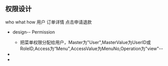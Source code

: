 ## 权限设计
who   what     how
用户  订单详情  点击申请退款

- design-- Permission
  - 把菜单权限分配给用户，Master为"User",MasterValue为UserID或RoleID,Access为“Menu",AccessValue为MenuNo,Operation为"view"--

 -
-

